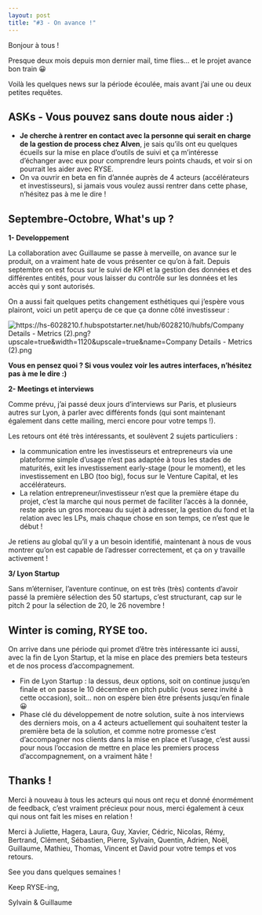 ```yaml
---
layout: post
title: "#3 - On avance !"
---
```

Bonjour à tous !

Presque deux mois depuis mon dernier mail, time flies... et le projet avance bon train 😀

Voilà les quelques news sur la période écoulée, mais avant j’ai une ou deux petites requêtes.

## ASKs - Vous pouvez sans doute nous aider :)

* **Je cherche à rentrer en contact avec la personne qui serait en charge de la gestion de process chez Alven**, je sais qu’ils ont eu quelques écueils sur la mise en place d’outils de suivi et ça m’intéresse d’échanger avec eux pour comprendre leurs points chauds, et voir si on pourrait les aider avec RYSE.
* On va ouvrir en beta en fin d’année auprès de 4 acteurs (accélérateurs et investisseurs), si jamais vous voulez aussi rentrer dans cette phase, n’hésitez pas à me le dire !

## **Septembre-Octobre, What's up ?**

**1- Developpement**

La collaboration avec Guillaume se passe à merveille, on avance sur le produit, on a vraiment hate de vous présenter ce qu’on à fait. Depuis septembre on est focus sur le suivi de KPI et la gestion des données et des différentes entités, pour vous laisser du contrôle sur les données et les accès qui y sont autorisés.

On a aussi fait quelques petits changement esthétiques qui j’espère vous plairont, voici un petit aperçu de ce que ça donne côté investisseur :

![https://hs-6028210.f.hubspotstarter.net/hub/6028210/hubfs/Company Details - Metrics (2).png?upscale=true&width=1120&upscale=true&name=Company Details - Metrics (2).png](https://hs-6028210.f.hubspotstarter.net/hub/6028210/hubfs/Company%20Details%20-%20Metrics%20(2).png?upscale=true&width=1120&upscale=true&name=Company%20Details%20-%20Metrics%20(2).png)

**Vous en pensez quoi ? Si vous voulez voir les autres interfaces, n’hésitez pas à me le dire :)**

**2- Meetings et interviews**

Comme prévu, j’ai passé deux jours d’interviews sur Paris, et plusieurs autres sur Lyon, à parler avec différents fonds (qui sont maintenant également dans cette mailing, merci encore pour votre temps !).

Les retours ont été très intéressants, et soulèvent 2 sujets particuliers :

* la communication entre les investisseurs et entrepreneurs via une plateforme simple d’usage n’est pas adaptée à tous les stades de maturités, exit les investissement early-stage (pour le moment), et les investissement en LBO (too big), focus sur le Venture Capital, et les accélérateurs.
* La relation entrepreneur/investisseur n’est que la première étape du projet, c’est la marche qui nous permet de faciliter l’accès à la donnée, reste après un gros morceau du sujet à adresser, la gestion du fond et la relation avec les LPs, mais chaque chose en son temps, ce n’est que le début !

Je retiens au global qu’il y a un besoin identifié, maintenant à nous de vous montrer qu’on est capable de l’adresser correctement, et ça on y travaille activement !

**3/ Lyon Startup**

Sans m’éterniser, l’aventure continue, on est très (très) contents d’avoir passé la première sélection des 50 startups, c’est structurant, cap sur le pitch 2 pour la sélection de 20, le 26 novembre !

## Winter is coming, RYSE too.

On arrive dans une période qui promet d’être très intéressante ici aussi, avec la fin de Lyon Startup, et la mise en place des premiers beta testeurs et de nos process d’accompagnement.

* Fin de Lyon Startup : la dessus, deux options, soit on continue jusqu’en finale et on passe le 10 décembre en pitch public (vous serez invité à cette occasion), soit… non on espère bien être présents jusqu’en finale 😀
* Phase clé du développement de notre solution, suite à nos interviews des derniers mois, on a 4 acteurs actuellement qui souhaitent tester la première beta de la solution, et comme notre promesse c’est d’accompagner nos clients dans la mise en place et l’usage, c’est aussi pour nous l’occasion de mettre en place les premiers process d’accompagnement, on a vraiment hâte !

## Thanks **!**

Merci à nouveau à tous les acteurs qui nous ont reçu et donné énormément de feedback, c’est vraiment précieux pour nous, merci également à ceux qui nous ont fait les mises en relation !

Merci à Juliette, Hagera, Laura, Guy, Xavier, Cédric, Nicolas, Rémy, Bertrand, Clément, Sébastien, Pierre, Sylvain, Quentin, Adrien, Noël, Guillaume, Mathieu, Thomas, Vincent et David pour votre temps et vos retours.

See you dans quelques semaines !

Keep RYSE-ing,

Sylvain & Guillaume